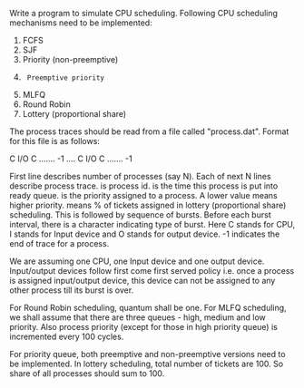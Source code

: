 Write a program to simulate CPU scheduling.
Following CPU scheduling mechanisms need to be implemented:
1.	FCFS
2.	SJF
3.	Priority (non-preemptive)
4.      Preemptive priority
5.	MLFQ
6.	Round Robin  
7.	Lottery (proportional share)

The process traces should be read from a file called "process.dat". Format for this file is as follows:

<number of processes>
<pid>  <arrival time>   <priority>  <share> C <burst>  I/O <burst>  C <burst> .......  -1
....
<pid>  <arrival time>   <priority>  <share> C <burst> I/O  <burst>  C <burst> .......  -1
 

First line describes number of processes (say N). 
Each of next N lines describe process trace. 
     <pid> is process id. 
     <arrival time> is the time this process is put into ready queue. 
     <priority> is the priority assigned to a process. A lower value means higher priority. 
     <share> means % of tickets assigned in lottery (proportional share) scheduling.
     This is followed by sequence of bursts. Before each burst interval, there is a character indicating type of burst.  Here C stands for CPU, I stands for Input device and O 
     stands for output device.  -1 indicates the end of trace for a process. 

We are assuming one CPU, one Input device and one output device. Input/output devices follow first come first served policy i.e. once a process is assigned input/output device, this device can not be assigned to any other process till its burst is over.
 
For Round Robin scheduling, quantum shall be one.
For MLFQ scheduling, we shall assume that there are three queues - high, medium and low priority. Also process priority (except for those in high priority queue) is incremented every 100 cycles.
 
For priority queue, both preemptive and non-preemptive versions need to be implemented.
 In lottery scheduling, total number of tickets are 100. So share of all processes should sum to 100.

